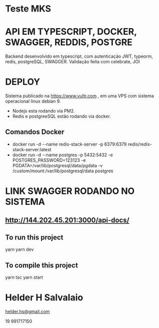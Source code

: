 # Teste MKS

# API EM TYPESCRIPT, DOCKER, SWAGGER, REDDIS, POSTGRE
Backend desenvolvido em typescript, com autenticação JWT, typeorm, redis, postgreSQL, SWAGGER.
Validação feita com celebrate, JOI

# DEPLOY
Sistema publicado na https://www.vultr.com , em uma VPS com sistema operacional linux debian 9.
* Nodejs esta rodando via PM2.
* Redis e postgreeSQL estão rodando via docker.
## Comandos Docker
* docker run -d --name redis-stack-server -p 6379:6379 redis/redis-stack-server:latest
* docker run -d --name postgres -p 5432:5432 -e POSTGRES_PASSWORD=123123 -e PGDATA=/var/lib/postgresql/data/pgdata -v /custom/mount:/var/lib/postgresql/data postgres

# LINK SWAGGER RODANDO NO SISTEMA

## http://144.202.45.201:3000/api-docs/



## To run this project

yarn
yarn dev

## To compile this project

yarn tsc
yarn start

# Helder H Salvalaio

helder.hs@gmail.com

19 991717150
